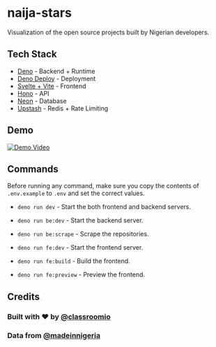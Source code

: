 # naija-stars

Visualization of the open source projects built by Nigerian developers.

## Tech Stack

- [Deno](https://deno.com/) - Backend + Runtime
- [Deno Deploy](https://deno.com/deploy) - Deployment
- [Svelte + Vite](https://svelte.dev/) - Frontend
- [Hono](https://hono.dev/) - API
- [Neon](https://neon.tech/) - Database
- [Upstash](https://upstash.com/) - Redis + Rate Limiting

## Demo

[![Demo Video](https://img.youtube.com/vi/_xsIeTr7ack/0.jpg)](https://youtu.be/_xsIeTr7ack)

## Commands

Before running any command, make sure you copy the contents of `.env.example` to `.env` and set the correct values.

- `deno run dev` - Start the both frontend and backend servers.

- `deno run be:dev` - Start the backend server.
- `deno run be:scrape` - Scrape the repositories.

- `deno run fe:dev` - Start the frontend server.
- `deno run fe:build` - Build the frontend.
- `deno run fe:preview` - Preview the frontend.

## Credits

### Built with ❤️ by [@classroomio](https://github.com/classroomio)

### Data from [@madeinnigeria](https://github.com/acekyd/made-in-nigeria)
